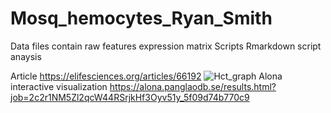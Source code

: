 # Mosq_hemocytes_Ryan_Smith
Data files contain raw features expression matrix
Scripts Rmarkdown script anaysis

Article https://elifesciences.org/articles/66192
![Hct_graph](https://user-images.githubusercontent.com/50444056/114858937-60fc7d00-9dea-11eb-82a2-ee2fc8bb8bdd.png)
Alona interactive visualization  https://alona.panglaodb.se/results.html?job=2c2r1NM5Zl2qcW44RSrjkHf3Oyv51y_5f09d74b770c9
